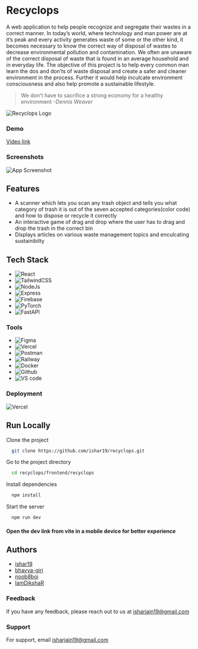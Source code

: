 
# Recyclops

A web application to help people recognize and segregate their wastes in a correct manner. In today’s world, where technology and man power are at it’s peak and every activity generates waste of some or the other kind, it becomes necessary to know the correct way of disposal of wastes to decrease environmental pollution and contamination. We often are unaware of the correct disposal of waste that is found in an average household and in everyday life. The objective of this project is to help every common man learn the dos and don’ts of waste disposal and create a safer and cleaner environment in the process. Further it would help inculcate environment consciousness and also help promote a sustainable lifestyle. 

> We don't have to sacrifice a strong economy for a healthy environment   *-Dennis Weaver*



![Recyclops Logo](https://firebasestorage.googleapis.com/v0/b/recyclops-69781.appspot.com/o/app-images%2FLogo.png?alt=media&token=7ca240c3-5878-443f-bae1-6fa603ac3fc9)


### Demo

[Video link]()

### Screenshots

![App Screenshot](https://firebasestorage.googleapis.com/v0/b/recyclops-69781.appspot.com/o/app-images%2FScreenshot%20(76).png?alt=media&token=abda1b82-1489-451a-8064-94004519e3d9)


## Features

- A scanner which lets you scan any trash object and tells you what category of trash it is out of the seven accepted categories(color code) and how to dispose or recycle it correctly
- An interactive game of drag and drop where the user has to drag and drop the trash in the correct bin
- Displays articles on various waste management topics and enculcating sustainibilty
## Tech Stack

- ![React](https://img.shields.io/badge/React-20232A?style=for-the-badge&logo=react&logoColor=61DAFB) 
- ![TailwindCSS](https://img.shields.io/badge/Tailwind_CSS-38B2AC?style=for-the-badge&logo=tailwind-css&logoColor=white) 
- ![NodeJs](https://img.shields.io/badge/Node.js-339933?style=for-the-badge&logo=nodedotjs&logoColor=white) 
- ![Express](https://img.shields.io/badge/Express.js-000000?style=for-the-badge&logo=express&logoColor=white) 
- ![Firebase](https://img.shields.io/badge/firebase-ffca28?style=for-the-badge&logo=firebase&logoColor=black)
- ![PyTorch](https://img.shields.io/badge/PyTorch-%23EE4C2C.svg?style=for-the-badge&logo=PyTorch&logoColor=white)
- ![FastAPI](https://img.shields.io/badge/fastapi-109989?style=for-the-badge&logo=FASTAPI&logoColor=white) 


### Tools

- ![Figma](https://img.shields.io/badge/Figma-F24E1E?style=for-the-badge&logo=figma&logoColor=white) 
- ![Vercel](https://img.shields.io/badge/Vercel-000000?style=for-the-badge&logo=vercel&logoColor=white)
- ![Postman](https://img.shields.io/badge/Postman-FF6C37?style=for-the-badge&logo=Postman&logoColor=white)
- ![Railway](https://img.shields.io/badge/Railway-131415?style=for-the-badge&logo=railway&logoColor=white) 
- ![Docker](https://img.shields.io/badge/Docker-2CA5E0?style=for-the-badge&logo=docker&logoColor=white)
- ![Github](https://img.shields.io/badge/GitHub-100000?style=for-the-badge&logo=github&logoColor=white)
- ![VS code](https://img.shields.io/badge/VSCode-0078D4?style=for-the-badge&logo=visual%20studio%20code&logoColor=white)


### Deployment

![Vercel](https://therealsujitk-vercel-badge.vercel.app/?app=recyclops)

## Run Locally

Clone the project

```bash
  git clone https://github.com/ishar19/recyclops.git
```

Go to the project directory

```bash
  cd recyclops/frontend/recyclops
```

Install dependencies

```bash
  npm install
```

Start the server

```bash
  npm run dev
```
#### Open the dev link from vite in a mobile device for better experience


<!-- ### Documentation

[Code Documentation](https://linktodocumentation)   
[Design Documentation]() -->


<!-- ### Contributing

Contributions are always welcome!

See `contributing.md` for ways to get started.

Please adhere to this project's `code of conduct`. -->


## Authors

- [ishar19](https://github.com/ishar19)
- [bhavya-giri](https://github.com/bhavya-giri)
- [noob8boi](https://github.com/noob8boi)
- [IamDikshaR](https://github.com/IamDikshaR)


### Feedback

If you have any feedback, please reach out to us at isharjain19@gmail.com


### Support

For support, email isharjain19@gmail.com
